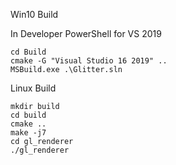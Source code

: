 Win10 Build

In Developer PowerShell for VS 2019
```
cd Build
cmake -G "Visual Studio 16 2019" ..
MSBuild.exe .\Glitter.sln
```

Linux Build

```
mkdir build
cd build
cmake ..
make -j7
cd gl_renderer
./gl_renderer
```